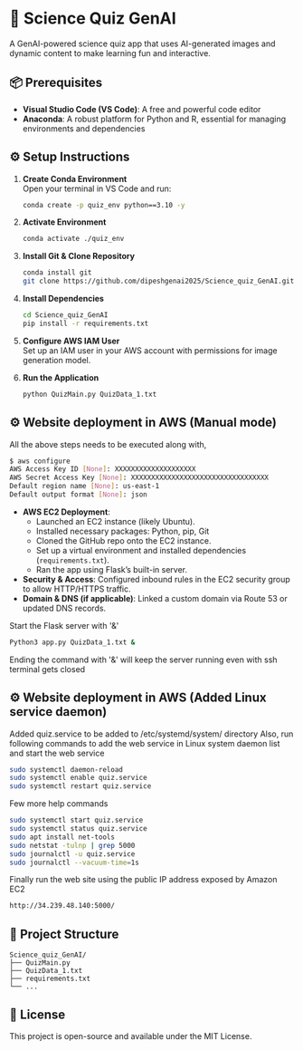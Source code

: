 # 🧪 Science Quiz GenAI

A GenAI-powered science quiz app that uses AI-generated images and dynamic content to make learning fun and interactive.

## 📦 Prerequisites

- **Visual Studio Code (VS Code)**: A free and powerful code editor  
- **Anaconda**: A robust platform for Python and R, essential for managing environments and dependencies

## ⚙️ Setup Instructions

1. **Create Conda Environment**  
   Open your terminal in VS Code and run:  
   ```bash
   conda create -p quiz_env python==3.10 -y

2. **Activate Environment**  
   ```bash
   conda activate ./quiz_env
   ```

3. **Install Git & Clone Repository**  
   ```bash
   conda install git
   git clone https://github.com/dipeshgenai2025/Science_quiz_GenAI.git
   ```

4. **Install Dependencies**  
   ```bash
   cd Science_quiz_GenAI
   pip install -r requirements.txt
   ```

5. **Configure AWS IAM User**  
   Set up an IAM user in your AWS account with permissions for image generation model.

6. **Run the Application**  
   ```bash
   python QuizMain.py QuizData_1.txt
   ```

## ⚙️ Website deployment in AWS (Manual mode)

   All the above steps needs to be executed along with,
   ```bash
   $ aws configure
   AWS Access Key ID [None]: XXXXXXXXXXXXXXXXXXXX
   AWS Secret Access Key [None]: XXXXXXXXXXXXXXXXXXXXXXXXXXXXXXXXXX
   Default region name [None]: us-east-1
   Default output format [None]: json
   ```

   - **AWS EC2 Deployment**:
     - Launched an EC2 instance (likely Ubuntu).
     - Installed necessary packages: Python, pip, Git
     - Cloned the GitHub repo onto the EC2 instance.
     - Set up a virtual environment and installed dependencies (`requirements.txt`).
     - Ran the app using Flask’s built-in server.
   - **Security & Access**: Configured inbound rules in the EC2 security group to allow HTTP/HTTPS traffic.
   - **Domain & DNS (if applicable)**: Linked a custom domain via Route 53 or updated DNS records.
   
   Start the Flask server with '&'
   ```bash
   Python3 app.py QuizData_1.txt &
   ```
   Ending the command with '&' will keep the server running even with ssh terminal gets closed

## ⚙️ Website deployment in AWS (Added Linux service daemon)
   Added quiz.service to be added to /etc/systemd/system/ directory
   Also, run following commands to add the web service in Linux system daemon list and start the web service
   ```bash
   sudo systemctl daemon-reload
   sudo systemctl enable quiz.service
   sudo systemctl restart quiz.service
   ```
   Few more help commands
   ```bash
   sudo systemctl start quiz.service
   sudo systemctl status quiz.service
   sudo apt install net-tools
   sudo netstat -tulnp | grep 5000
   sudo journalctl -u quiz.service
   sudo journalctl --vacuum-time=1s
   ```
   Finally run the web site using the public IP address exposed by Amazon EC2
   ```bash
   http://34.239.48.140:5000/
   ```

## 📁 Project Structure

```
Science_quiz_GenAI/
├── QuizMain.py
├── QuizData_1.txt
├── requirements.txt
└── ...
```

## 📜 License

This project is open-source and available under the MIT License.
